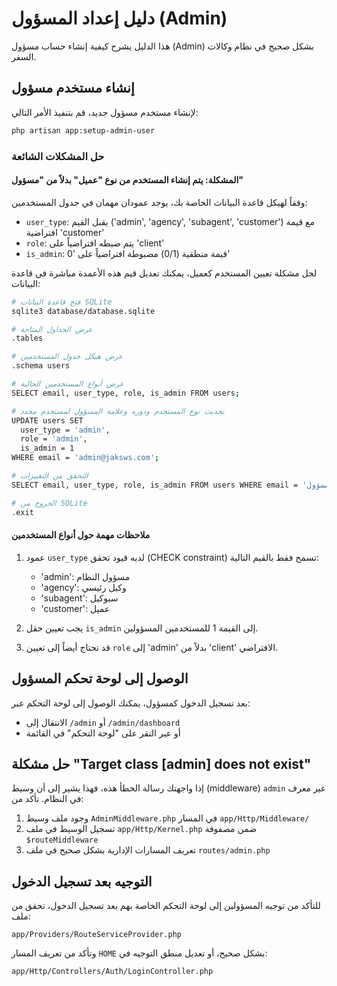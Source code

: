 # دليل إعداد المسؤول (Admin)

هذا الدليل يشرح كيفية إنشاء حساب مسؤول (Admin) بشكل صحيح في نظام وكالات السفر.

## إنشاء مستخدم مسؤول

لإنشاء مستخدم مسؤول جديد، قم بتنفيذ الأمر التالي:

```bash
php artisan app:setup-admin-user
```

### حل المشكلات الشائعة

#### المشكلة: يتم إنشاء المستخدم من نوع "عميل" بدلاً من "مسؤول"

وفقاً لهيكل قاعدة البيانات الخاصة بك، يوجد عمودان مهمان في جدول المستخدمين:
- `user_type`: يقبل القيم ('admin', 'agency', 'subagent', 'customer') مع قيمة افتراضية 'customer'
- `role`: يتم ضبطه افتراضياً على 'client'
- `is_admin`: قيمة منطقية (0/1) مضبوطة افتراضياً على '0'

لحل مشكلة تعيين المستخدم كعميل، يمكنك تعديل قيم هذه الأعمدة مباشرة في قاعدة البيانات:

```bash
# فتح قاعدة البيانات SQLite
sqlite3 database/database.sqlite

# عرض الجداول المتاحة
.tables

# عرض هيكل جدول المستخدمين
.schema users

# عرض أنواع المستخدمين الحالية
SELECT email, user_type, role, is_admin FROM users;

# تحديث نوع المستخدم ودوره وعلامة المسؤول لمستخدم محدد
UPDATE users SET 
  user_type = 'admin', 
  role = 'admin',
  is_admin = 1
WHERE email = 'admin@jaksws.com';

# التحقق من التغييرات
SELECT email, user_type, role, is_admin FROM users WHERE email = 'البريد_الإلكتروني_للمسؤول';

# الخروج من SQLite
.exit
```

#### ملاحظات مهمة حول أنواع المستخدمين

1. عمود `user_type` لديه قيود تحقق (CHECK constraint) تسمح فقط بالقيم التالية:
   - 'admin': مسؤول النظام
   - 'agency': وكيل رئيسي
   - 'subagent': سبوكيل
   - 'customer': عميل

2. يجب تعيين حقل `is_admin` إلى القيمة 1 للمستخدمين المسؤولين.

3. قد تحتاج أيضاً إلى تعيين `role` إلى 'admin' بدلاً من 'client' الافتراضي.

## الوصول إلى لوحة تحكم المسؤول

بعد تسجيل الدخول كمسؤول، يمكنك الوصول إلى لوحة التحكم عبر:

- الانتقال إلى `/admin` أو `/admin/dashboard`
- أو عبر النقر على "لوحة التحكم" في القائمة

## حل مشكلة "Target class [admin] does not exist"

إذا واجهتك رسالة الخطأ هذه، فهذا يشير إلى أن وسيط (middleware) `admin` غير معرف في النظام. تأكد من:

1. وجود ملف وسيط `AdminMiddleware.php` في المسار `app/Http/Middleware/`
2. تسجيل الوسيط في ملف `app/Http/Kernel.php` ضمن مصفوفة `$routeMiddleware`
3. تعريف المسارات الإدارية بشكل صحيح في ملف `routes/admin.php`

## التوجيه بعد تسجيل الدخول

للتأكد من توجيه المسؤولين إلى لوحة التحكم الخاصة بهم بعد تسجيل الدخول، تحقق من ملف:

`app/Providers/RouteServiceProvider.php`

وتأكد من تعريف المسار `HOME` بشكل صحيح، أو تعديل منطق التوجيه في:

`app/Http/Controllers/Auth/LoginController.php`
